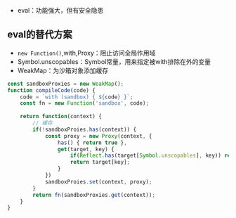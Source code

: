 
- eval：功能强大，但有安全隐患

## eval的替代方案

- `new Function()`,with,Proxy：阻止访问全局作用域
- Symbol.unscopables：Symbol常量，用来指定被with排除在外的变量
- WeakMap：为沙箱对象添加缓存

```js
const sandboxProxies = new WeakMap();
function compileCode(code) {
	code = `with (sandbox) { ${code} }`;
	const fn = new Function('sandbox', code);
	
	return function(context) {
		// 缓存
		if(!sandboxProies.has(context)) {
			const proxy = new Proxy(context, {
				has() { return true },
				get(target, key) {
					if(Reflect.has(target[Symbol.unscopables], key)) return undefined;
					return target[key];
				}
			})
			sandboxProies.set(context, proxy);
		}
		return fn(sandboxProxies.get(context));
	}
}
```

